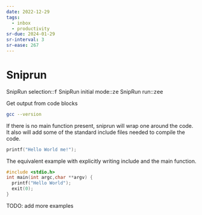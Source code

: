 ```yaml
---
date: 2022-12-29
tags:
  - inbox
  - productivity
sr-due: 2024-01-29
sr-interval: 3
sr-ease: 267
---
```


# Sniprun

SnipRun selection::<kbd>f</kbd>
SnipRun initial mode::<kbd><leader>ze</kbd>
SnipRun run::<kbd><leader>zee</kbd>

Get output from code blocks

```bash
gcc --version
```

If there is no main function present, sniprun will wrap one around the code. It
also will add some of the standard include files needed to compile the code.

```c
printf("Hello World me!");
```

The equivalent example with explicitly writing include and the main function.

```c
#include <stdio.h>
int main(int argc,char **argv) {
  printf("Hello World");
  exit(0);
}
```
TODO: add more examples
